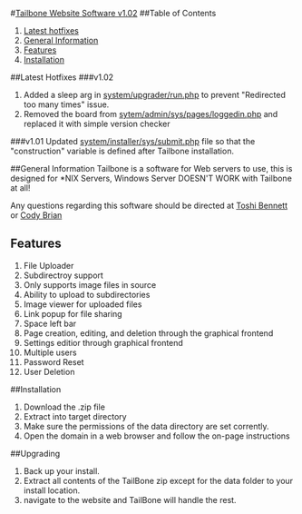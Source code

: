 #[Tailbone Website Software v1.02](https://tailbone.gardenwolf.com/ "Tailbone's Official Website")
##Table of Contents
1. [Latest hotfixes](#latest-hotfixes)
2. [General Information](#general-information)
3. [Features](#features)
4. [Installation](#installation)

##Latest Hotfixes
###v1.02
1. Added a sleep arg in [system/upgrader/run.php](https://github.com/GardenWolfGroup/Tailbone/blob/master/system/upgrader/run.php) to prevent "Redirected too many times" issue.
2. Removed the board from [sytem/admin/sys/pages/loggedin.php](https://github.com/GardenWolfGroup/Tailbone/blob/master/system/admin/sys/pages/loggedin.php) and replaced it with simple version checker
      
###v1.01
Updated [system/installer/sys/submit.php](https://github.com/GardenWolfGroup/Tailbone/blob/master/system/installer/sys/submit.php) file so that the "construction" variable is defined after Tailbone installation.

##General Information
Tailbone is a software for Web servers to use, this is designed for \*NIX Servers, Windows Server DOESN'T WORK with Tailbone at all!
  
Any questions regarding this software should be directed at [Toshi Bennett](mailto:toshi@gardenwolf.com?Subject=Tailbone "Send an email to Toshi") or [Cody Brian](mailto:cody@gardenwolf.com?Subject=Tailbone "Send an email to Cody")


## Features
1. File Uploader
  1. Subdirectroy support
  2. Only supports image files in source
  3. Ability to upload to subdirectories
  4. Image viewer for uploaded files
  5. Link popup for file sharing
  6. Space left bar
2. Page creation, editing, and deletion through the graphical frontend
3. Settings editior through graphical frontend
4. Multiple users
  1. Password Reset
  2. User Deletion

##Installation
1. Download the .zip file
2. Extract into target directory
3. Make sure the permissions of the data directory are set corrently.
4. Open the domain in a web browser and follow the on-page instructions

##Upgrading
1. Back up your install.
2. Extract all contents of the TailBone zip except for the data folder to your install location.
3. navigate to the website and TailBone will handle the rest.
